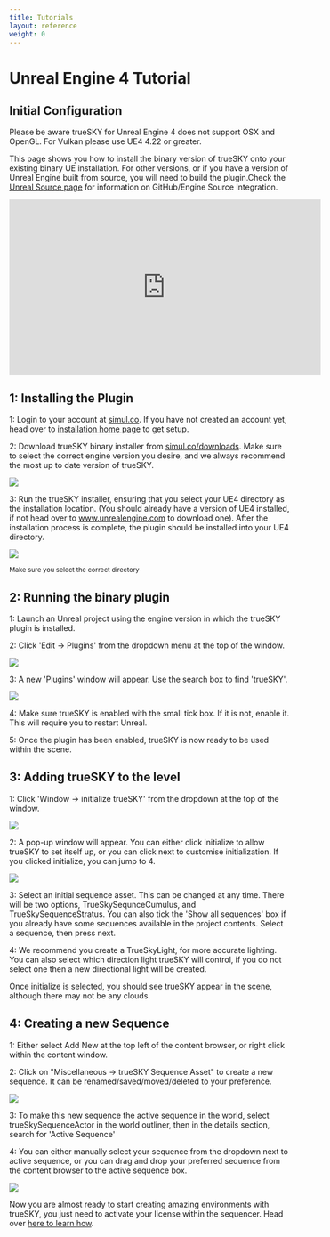 ```yaml
---
title: Tutorials
layout: reference
weight: 0
---
```





Unreal Engine 4 Tutorial
=========================

Initial Configuration
-------------------------

Please be aware trueSKY for Unreal Engine 4 does not support OSX and OpenGL. For Vulkan please use UE4 4.22 or greater.

This page shows you how to install the binary version of trueSKY onto your existing binary UE installation. For other versions, or if you have a version of Unreal Engine built from source, you will need to build the plugin.Check the [Unreal Source page](source.html) for information on GitHub/Engine Source Integration.

<div class="video-wrapper">
<div class="video-container">
<iframe width="560" height="315" src="https://www.youtube.com/embed/rtdArBwqBuw" frameborder="0" allow="accelerometer; autoplay; encrypted-media; gyroscope; picture-in-picture" allowfullscreen></iframe>
</div>
</div>


1: Installing the Plugin
-------------------------
1: Login to your account at [simul.co](https://simul.co/account). If you have not created an account yet, head over to [installation home page](/installation.html) to get setup.

2: Download trueSKY binary installer from [simul.co/downloads](https://simul.co/downloads). Make sure to select the correct engine version you desire, and we always recommend the most up to date version of trueSKY.

![](/images/unreal/download.png)


3: Run the trueSKY installer, ensuring that you select your UE4 directory as the installation location. (You should already have a version of UE4 installed, if not head over to www.unrealengine.com to download one). After the installation process is complete, the plugin should be installed into your UE4 directory.

![](/images/unreal/wizard.png)

<sup>Make sure you select the correct directory</sup>



2: Running the binary plugin
-------------------------------

1: Launch an Unreal project using the engine version in which the trueSKY plugin is installed.

2: Click 'Edit -> Plugins' from the dropdown menu at the top of the window.

![](/images/unreal/pluginwindow.png)


3: A new 'Plugins' window will appear. Use the search box to find 'trueSKY'.

![](/images/unreal/pluginwindow2.png)


4: Make sure trueSKY is enabled with the small tick box. If it is not, enable it. This will require you to restart Unreal.

5: Once the plugin has been enabled, trueSKY is now ready to be used within the scene.



3: Adding trueSKY to the level
-------------------------------
1: Click 'Window -> initialize trueSKY' from the dropdown at the top of the window.

![](/images/unreal/windowdropdown.png)


2: A pop-up window will appear. You can either click initialize to allow trueSKY to set itself up, or you can click next to customise initialization. If you clicked initialize, you can jump to 4.

![](/images/unreal/enginewizard.png)


3: Select an initial sequence asset. This can be changed at any time. There will be two options, TrueSkySequnceCumulus, and TrueSkySequenceStratus. You can also tick the 'Show all sequences' box if you already have some sequences available in the project contents. Select a sequence, then press next. 

4: We recommend you create a TrueSkyLight, for more accurate lighting. You can also select which direction light trueSKY will control, if you do not select one then a new directional light will be created.

Once initialize is selected, you should see trueSKY appear in the scene, although there may not be any clouds.  



4: Creating a new Sequence
-----------------------------
1: Either select Add New at the top left of the content browser, or right click within the content window. 

2: Click on "Miscellaneous -> trueSKY Sequence Asset" to create a new sequence. It can be renamed/saved/moved/deleted to your preference.

![](/images/unreal/addsequence.png)


3: To make this new sequence the active sequence in the world, select trueSkySequenceActor in the world outliner, then in the details section, search for 'Active Sequence'

4: You can either manually select your sequence from the dropdown next to active sequence, or you can drag and drop your preferred sequence from the content browser to the active sequence box.

![](/images/unreal/activesequence.png)



Now you are almost ready to start creating amazing environments with trueSKY, you just need to activate your license within the sequencer. Head over [here to learn how](/tutorials/sequencer/overview#registration).

